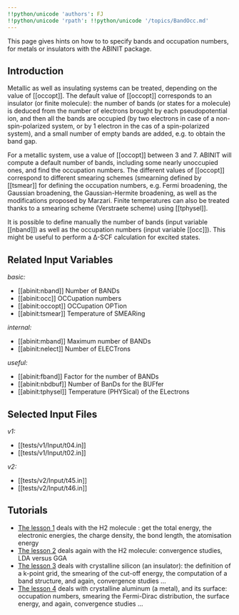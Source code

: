 ```yaml
---
!!python/unicode 'authors': FJ
!!python/unicode 'rpath': !!python/unicode '/topics/BandOcc.md'
---
```

<!--
This file is automatically generated by mksite.py. All changes will be lost.
Change the input yaml files or the python code
-->

This page gives hints on how to to specify bands and occupation numbers, for metals or insulators with the ABINIT package.

## Introduction

  
Metallic as well as insulating systems can be treated, depending on the value
of [[occopt]]. The default value of [[occopt]] corresponds to an insulator (or
finite molecule): the number of bands (or states for a molecule) is deduced
from the number of electrons brought by each pseudopotential ion, and then all
the bands are occupied (by two electrons in case of a non-spin-polarized
system, or by 1 electron in the cas of a spin-polarized system), and a small
number of empty bands are added, e.g. to obtain the band gap.

For a metallic system, use a value of [[occopt]] between 3 and 7. ABINIT will
compute a default number of bands, including some nearly unoccupied ones, and
find the occupation numbers. The different values of [[occopt]] correspond to
different smearing schemes (smearning defined by [[tsmear]] for defining the
occupation numbers, e.g. Fermi broadening, the Gaussian broadening, the
Gaussian-Hermite broadening, as well as the modifications proposed by Marzari.
Finite temperatures can also be treated thanks to a smearing scheme
(Verstraete scheme) using [[tphysel]].

It is possible to define manually the number of bands (input variable
[[nband]]) as well as the occupation numbers (input variable [[occ]]). This
might be useful to perform a Δ-SCF calculation for excited states.



## Related Input Variables

*basic:*

- [[abinit:nband]]  Number of BANDs
- [[abinit:occ]]  OCCupation numbers
- [[abinit:occopt]]  OCCupation OPTion
- [[abinit:tsmear]]  Temperature of SMEARing
 
*internal:*

- [[abinit:mband]]  Maximum number of BANDs
- [[abinit:nelect]]  Number of ELECTrons
 
*useful:*

- [[abinit:fband]]  Factor for the number of BANDs
- [[abinit:nbdbuf]]  Number of BanDs for the BUFfer
- [[abinit:tphysel]]  Temperature (PHYSical) of the ELectrons
 

## Selected Input Files

*v1:*

- [[tests/v1/Input/t04.in]]
- [[tests/v1/Input/t02.in]]
 
*v2:*

- [[tests/v2/Input/t45.in]]
- [[tests/v2/Input/t46.in]]
 

## Tutorials

* [The lesson 1](../../tutorial/generated_files/lesson_base1.html) deals with the H2 molecule : get the total energy, the electronic energies, the charge density, the bond length, the atomisation energy 
* [The lesson 2](../../tutorial/generated_files/lesson_base2.html) deals again with the H2 molecule: convergence studies, LDA versus GGA 
* [The lesson 3](../../tutorial/generated_files/lesson_base3.html) deals with crystalline silicon (an insulator): the definition of a k-point grid, the smearing of the cut-off energy, the computation of a band structure, and again, convergence studies ...
* [The lesson 4](../../tutorial/generated_files/lesson_base4.html) deals with crystalline aluminum (a metal), and its surface: occupation numbers, smearing the Fermi-Dirac distribution, the surface energy, and again, convergence studies ...

